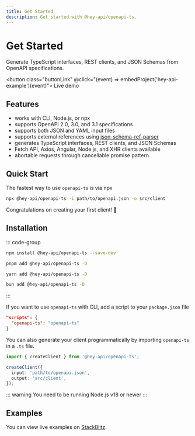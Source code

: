 ```yaml
---
title: Get Started
description: Get started with @hey-api/openapi-ts.
---
```


<script setup>
import { embedProject } from '../embed'
</script>

# Get Started

Generate TypeScript interfaces, REST clients, and JSON Schemas from OpenAPI specifications.

<button class="buttonLink" @click="(event) => embedProject('hey-api-example')(event)">
Live demo
</button>

## Features

- works with CLI, Node.js, or npx
- supports OpenAPI 2.0, 3.0, and 3.1 specifications
- supports both JSON and YAML input files
- supports external references using [json-schema-ref-parser](https://github.com/APIDevTools/json-schema-ref-parser/)
- generates TypeScript interfaces, REST clients, and JSON Schemas
- Fetch API, Axios, Angular, Node.js, and XHR clients available
- abortable requests through cancellable promise pattern

## Quick Start

The fastest way to use `openapi-ts` is via npx

```sh
npx @hey-api/openapi-ts -i path/to/openapi.json -o src/client
```

Congratulations on creating your first client! 🎉

## Installation

::: code-group

```sh [npm]
npm install @hey-api/openapi-ts --save-dev
```

```sh [pnpm]
pnpm add @hey-api/openapi-ts -D
```

```sh [yarn]
yarn add @hey-api/openapi-ts -D
```

```sh [bun]
bun add @hey-api/openapi-ts -D
```

:::

If you want to use `openapi-ts` with CLI, add a script to your `package.json` file

```json
"scripts": {
  "openapi-ts": "openapi-ts"
}
```

You can also generate your client programmatically by importing `openapi-ts` in a `.ts` file.

```ts
import { createClient } from '@hey-api/openapi-ts';

createClient({
  input: 'path/to/openapi.json',
  output: 'src/client',
});
```

::: warning
You need to be running Node.js v18 or newer
:::

## Examples

You can view live examples on [StackBlitz](https://stackblitz.com/orgs/github/hey-api/collections/openapi-ts-examples).
